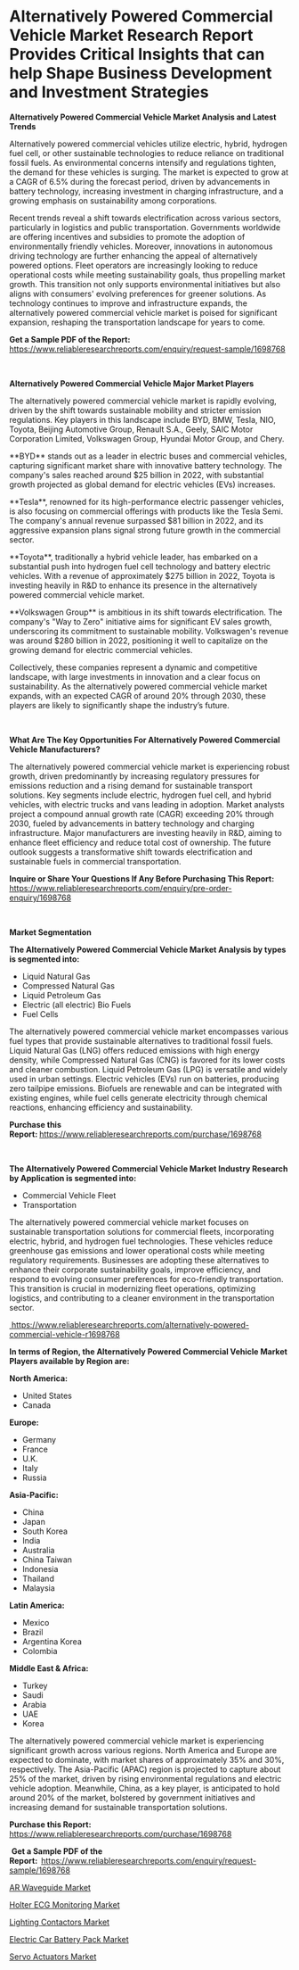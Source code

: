 <p><h1>Alternatively Powered Commercial Vehicle Market Research Report Provides Critical Insights that can help Shape Business Development and Investment Strategies</h1></p><p><strong>Alternatively Powered Commercial Vehicle Market Analysis and Latest Trends</strong></p>
<p><p>Alternatively powered commercial vehicles utilize electric, hybrid, hydrogen fuel cell, or other sustainable technologies to reduce reliance on traditional fossil fuels. As environmental concerns intensify and regulations tighten, the demand for these vehicles is surging. The market is expected to grow at a CAGR of 6.5% during the forecast period, driven by advancements in battery technology, increasing investment in charging infrastructure, and a growing emphasis on sustainability among corporations.</p><p>Recent trends reveal a shift towards electrification across various sectors, particularly in logistics and public transportation. Governments worldwide are offering incentives and subsidies to promote the adoption of environmentally friendly vehicles. Moreover, innovations in autonomous driving technology are further enhancing the appeal of alternatively powered options. Fleet operators are increasingly looking to reduce operational costs while meeting sustainability goals, thus propelling market growth. This transition not only supports environmental initiatives but also aligns with consumers' evolving preferences for greener solutions. As technology continues to improve and infrastructure expands, the alternatively powered commercial vehicle market is poised for significant expansion, reshaping the transportation landscape for years to come.</p></p>
<p><strong>Get a Sample PDF of the Report:&nbsp;</strong> <a href="https://www.reliableresearchreports.com/enquiry/request-sample/1698768?utm_campaign=115&utm_medium=2&utm_source=Github&utm_content=ia&utm_term=20102024&utm_id=alternatively-powered-commercial-vehicle">https://www.reliableresearchreports.com/enquiry/request-sample/1698768</a></p>
<p>&nbsp;</p>
<p><strong>Alternatively Powered Commercial Vehicle Major Market Players</strong></p>
<p><p>The alternatively powered commercial vehicle market is rapidly evolving, driven by the shift towards sustainable mobility and stricter emission regulations. Key players in this landscape include BYD, BMW, Tesla, NIO, Toyota, Beijing Automotive Group, Renault S.A., Geely, SAIC Motor Corporation Limited, Volkswagen Group, Hyundai Motor Group, and Chery. </p><p>**BYD** stands out as a leader in electric buses and commercial vehicles, capturing significant market share with innovative battery technology. The company's sales reached around $25 billion in 2022, with substantial growth projected as global demand for electric vehicles (EVs) increases.</p><p>**Tesla**, renowned for its high-performance electric passenger vehicles, is also focusing on commercial offerings with products like the Tesla Semi. The company's annual revenue surpassed $81 billion in 2022, and its aggressive expansion plans signal strong future growth in the commercial sector.</p><p>**Toyota**, traditionally a hybrid vehicle leader, has embarked on a substantial push into hydrogen fuel cell technology and battery electric vehicles. With a revenue of approximately $275 billion in 2022, Toyota is investing heavily in R&D to enhance its presence in the alternatively powered commercial vehicle market.</p><p>**Volkswagen Group** is ambitious in its shift towards electrification. The company's "Way to Zero" initiative aims for significant EV sales growth, underscoring its commitment to sustainable mobility. Volkswagen's revenue was around $280 billion in 2022, positioning it well to capitalize on the growing demand for electric commercial vehicles.</p><p>Collectively, these companies represent a dynamic and competitive landscape, with large investments in innovation and a clear focus on sustainability. As the alternatively powered commercial vehicle market expands, with an expected CAGR of around 20% through 2030, these players are likely to significantly shape the industry’s future.</p></p>
<p>&nbsp;</p>
<p><strong>What Are The Key Opportunities For Alternatively Powered Commercial Vehicle Manufacturers?</strong></p>
<p><p>The alternatively powered commercial vehicle market is experiencing robust growth, driven predominantly by increasing regulatory pressures for emissions reduction and a rising demand for sustainable transport solutions. Key segments include electric, hydrogen fuel cell, and hybrid vehicles, with electric trucks and vans leading in adoption. Market analysts project a compound annual growth rate (CAGR) exceeding 20% through 2030, fueled by advancements in battery technology and charging infrastructure. Major manufacturers are investing heavily in R&D, aiming to enhance fleet efficiency and reduce total cost of ownership. The future outlook suggests a transformative shift towards electrification and sustainable fuels in commercial transportation.</p></p>
<p><strong>Inquire or Share Your Questions If Any Before Purchasing This Report:</strong> <a href="https://www.reliableresearchreports.com/enquiry/pre-order-enquiry/1698768?utm_campaign=115&utm_medium=2&utm_source=Github&utm_content=ia&utm_term=20102024&utm_id=alternatively-powered-commercial-vehicle">https://www.reliableresearchreports.com/enquiry/pre-order-enquiry/1698768</a></p>
<p>&nbsp;</p>
<p><strong>Market Segmentation</strong></p>
<p><strong>The Alternatively Powered Commercial Vehicle Market Analysis by types is segmented into:</strong></p>
<p><ul><li>Liquid Natural Gas</li><li>Compressed Natural Gas</li><li>Liquid Petroleum Gas</li><li>Electric (all electric) Bio Fuels</li><li>Fuel Cells</li></ul></p>
<p><p>The alternatively powered commercial vehicle market encompasses various fuel types that provide sustainable alternatives to traditional fossil fuels. Liquid Natural Gas (LNG) offers reduced emissions with high energy density, while Compressed Natural Gas (CNG) is favored for its lower costs and cleaner combustion. Liquid Petroleum Gas (LPG) is versatile and widely used in urban settings. Electric vehicles (EVs) run on batteries, producing zero tailpipe emissions. Biofuels are renewable and can be integrated with existing engines, while fuel cells generate electricity through chemical reactions, enhancing efficiency and sustainability.</p></p>
<p><strong>Purchase this Report:&nbsp;</strong><a href="https://www.reliableresearchreports.com/purchase/1698768?utm_campaign=115&utm_medium=2&utm_source=Github&utm_content=ia&utm_term=20102024&utm_id=alternatively-powered-commercial-vehicle">https://www.reliableresearchreports.com/purchase/1698768</a></p>
<p>&nbsp;</p>
<p><strong>The Alternatively Powered Commercial Vehicle Market Industry Research by Application is segmented into:</strong></p>
<p><ul><li>Commercial Vehicle Fleet</li><li>Transportation</li></ul></p>
<p><p>The alternatively powered commercial vehicle market focuses on sustainable transportation solutions for commercial fleets, incorporating electric, hybrid, and hydrogen fuel technologies. These vehicles reduce greenhouse gas emissions and lower operational costs while meeting regulatory requirements. Businesses are adopting these alternatives to enhance their corporate sustainability goals, improve efficiency, and respond to evolving consumer preferences for eco-friendly transportation. This transition is crucial in modernizing fleet operations, optimizing logistics, and contributing to a cleaner environment in the transportation sector.</p></p>
<p><a href="https://www.reliableresearchreports.com/alternatively-powered-commercial-vehicle-r1698768?utm_campaign=115&utm_medium=2&utm_source=Github&utm_content=ia&utm_term=20102024&utm_id=alternatively-powered-commercial-vehicle">&nbsp;https://www.reliableresearchreports.com/alternatively-powered-commercial-vehicle-r1698768</a></p>
<p><strong>In terms of Region, the Alternatively Powered Commercial Vehicle Market Players available by Region are:</strong></p>
<p>
    <p> <strong> North America: </strong>
        <ul>
            <li>United States</li>
            <li>Canada</li>
        </ul>
        </p> 
    <p> <strong> Europe: </strong>
        <ul>
            <li>Germany</li>
            <li>France</li>
            <li>U.K.</li>
            <li>Italy</li>
            <li>Russia</li>
        </ul>
        </p> 
    <p> <strong> Asia-Pacific: </strong>
        <ul>
            <li>China</li>
            <li>Japan</li>
            <li>South Korea</li>
            <li>India</li>
            <li>Australia</li>
            <li>China Taiwan</li>
            <li>Indonesia</li>
            <li>Thailand</li>
            <li>Malaysia</li>
        </ul>
        </p> 
    <p> <strong> Latin America: </strong>
        <ul>
            <li>Mexico</li>
            <li>Brazil</li>
            <li>Argentina Korea</li>
            <li>Colombia</li>
        </ul>
        </p> 
    <p> <strong> Middle East & Africa: </strong>
        <ul>
            <li>Turkey</li>
            <li>Saudi</li>
            <li>Arabia</li>
            <li>UAE</li>
            <li>Korea</li>
        </ul>
    </p>
    </p>
<p><p>The alternatively powered commercial vehicle market is experiencing significant growth across various regions. North America and Europe are expected to dominate, with market shares of approximately 35% and 30%, respectively. The Asia-Pacific (APAC) region is projected to capture about 25% of the market, driven by rising environmental regulations and electric vehicle adoption. Meanwhile, China, as a key player, is anticipated to hold around 20% of the market, bolstered by government initiatives and increasing demand for sustainable transportation solutions.</p></p>
<p><strong>Purchase this Report: </strong><a href="https://www.reliableresearchreports.com/purchase/1698768?utm_campaign=115&utm_medium=2&utm_source=Github&utm_content=ia&utm_term=20102024&utm_id=alternatively-powered-commercial-vehicle">https://www.reliableresearchreports.com/purchase/1698768</a></p>
<p>&nbsp;<strong>Get a Sample PDF of the Report:&nbsp;&nbsp;</strong><a href="https://www.reliableresearchreports.com/enquiry/request-sample/1698768?utm_campaign=115&utm_medium=2&utm_source=Github&utm_content=ia&utm_term=20102024&utm_id=alternatively-powered-commercial-vehicle">https://www.reliableresearchreports.com/enquiry/request-sample/1698768</a></p>
<p><strong></strong></p>
<p><p><a href="https://www.linkedin.com/pulse/in-depth-ar-waveguide-market-review-size-share-138cagr-growth-wilhf?utm_campaign=115&utm_medium=2&utm_source=Github&utm_content=ia&utm_term=20102024&utm_id=alternatively-powered-commercial-vehicle">AR Waveguide Market</a></p><p><a href="https://www.linkedin.com/pulse/holter-ecg-monitoring-market-overview-forecast-2024-2031-atw8e?utm_campaign=115&utm_medium=2&utm_source=Github&utm_content=ia&utm_term=20102024&utm_id=alternatively-powered-commercial-vehicle">Holter ECG Monitoring Market</a></p><p><a href="https://issuu.com/reportprime-2/docs/lighting-contactors-market-size-203_9e6ac1f885b447?utm_campaign=115&utm_medium=2&utm_source=Github&utm_content=ia&utm_term=20102024&utm_id=alternatively-powered-commercial-vehicle">Lighting Contactors Market</a></p><p><a href="https://github.com/JavierDDowns/Market-Research-Report-List-1/blob/main/electric-car-battery-pack-market.md?utm_campaign=115&utm_medium=2&utm_source=Github&utm_content=ia&utm_term=20102024&utm_id=alternatively-powered-commercial-vehicle">Electric Car Battery Pack Market</a></p><p><a href="https://issuu.com/reportprime-2/docs/servo-actuators-market-size-2030.pp_316f6d1dc793d4?utm_campaign=115&utm_medium=2&utm_source=Github&utm_content=ia&utm_term=20102024&utm_id=alternatively-powered-commercial-vehicle">Servo Actuators Market</a></p></p>